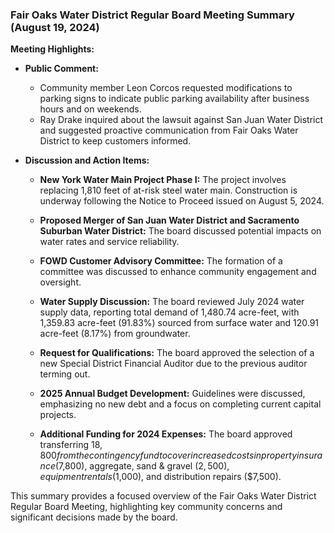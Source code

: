 ### Fair Oaks Water District Regular Board Meeting Summary (August 19, 2024)

**Meeting Highlights:**

- **Public Comment:**
  - Community member Leon Corcos requested modifications to parking signs to indicate public parking availability after business hours and on weekends.
  - Ray Drake inquired about the lawsuit against San Juan Water District and suggested proactive communication from Fair Oaks Water District to keep customers informed.

- **Discussion and Action Items:**
  - **New York Water Main Project Phase I:** The project involves replacing 1,810 feet of at-risk steel water main. Construction is underway following the Notice to Proceed issued on August 5, 2024.
  - **Proposed Merger of San Juan Water District and Sacramento Suburban Water District:** The board discussed potential impacts on water rates and service reliability.
  - **FOWD Customer Advisory Committee:** The formation of a committee was discussed to enhance community engagement and oversight.
  
  - **Water Supply Discussion:** The board reviewed July 2024 water supply data, reporting total demand of 1,480.74 acre-feet, with 1,359.83 acre-feet (91.83%) sourced from surface water and 120.91 acre-feet (8.17%) from groundwater.
  
  - **Request for Qualifications:** The board approved the selection of a new Special District Financial Auditor due to the previous auditor terming out.
  
  - **2025 Annual Budget Development:** Guidelines were discussed, emphasizing no new debt and a focus on completing current capital projects.
  
  - **Additional Funding for 2024 Expenses:** The board approved transferring $18,800 from the contingency fund to cover increased costs in property insurance ($7,800), aggregate, sand & gravel ($2,500), equipment rentals ($1,000), and distribution repairs ($7,500).

This summary provides a focused overview of the Fair Oaks Water District Regular Board Meeting, highlighting key community concerns and significant decisions made by the board.
